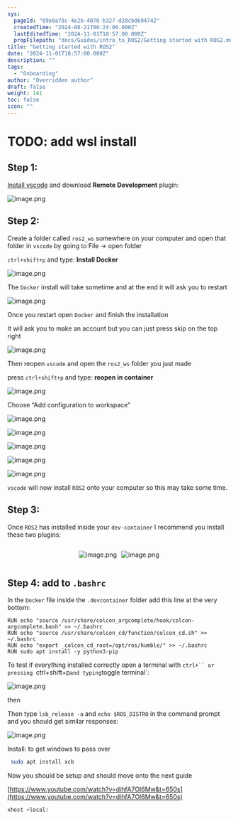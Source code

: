 ```yaml
---
sys:
  pageId: "89e0a78c-4e2b-4070-b327-d28cb0694742"
  createdTime: "2024-08-21T00:24:00.000Z"
  lastEditedTime: "2024-11-01T18:57:00.000Z"
  propFilepath: "docs/Guides/intro_to_ROS2/Getting started with ROS2.md"
title: "Getting started with ROS2"
date: "2024-11-01T18:57:00.000Z"
description: ""
tags:
  - "Onboarding"
author: "Overridden author"
draft: false
weight: 141
toc: false
icon: ""
---
```


# TODO: add wsl install

## Step 1:

[Install vscode](https://code.visualstudio.com/download) and download **Remote Development** plugin:

![image.png](https://prod-files-secure.s3.us-west-2.amazonaws.com/d518164a-d88e-44d1-a4ee-3adb3bd8bce0/efb52993-1881-4a40-b95e-6f020334f022/image.png?X-Amz-Algorithm=AWS4-HMAC-SHA256&X-Amz-Content-Sha256=UNSIGNED-PAYLOAD&X-Amz-Credential=ASIAZI2LB4665E53M5U4%2F20250507%2Fus-west-2%2Fs3%2Faws4_request&X-Amz-Date=20250507T100938Z&X-Amz-Expires=3600&X-Amz-Security-Token=IQoJb3JpZ2luX2VjELH%2F%2F%2F%2F%2F%2F%2F%2F%2F%2FwEaCXVzLXdlc3QtMiJGMEQCIA2AzdVtuzzECQfXeknJ2qReBEkuHZ0%2BJSK2lAW6M%2B8ZAiBNd%2BIcM%2F34KSGvv0QqZ%2FiAFuHb8Gm5GsFlsnrPGE9A%2Fyr%2FAwhaEAAaDDYzNzQyMzE4MzgwNSIMcbD6r6rgrNNHuRg5KtwDgZZ%2BEootOsDxx6%2B12U5lTqh4%2FZVf8D9TSV3%2BXdMD7W%2Ftt6JVEoeWCXRL4aYYpWUIK8ENFFwbs%2BnfgmXJuj2%2BZT5FsUAfMi6sspQhmTN93SkiLeCGKWpGNI%2BYIuYSz9iRxRHpUENBYZfhDcYc9A3HdZf82LZhJ6qLJIUSKOtHl0LYdD%2FfNvm1VheMN6t1MIuylH7MaZsLzPuHdnMf5i1ztO71wSL%2FFmKO4HgeznogeKCrEY8QiI0m9GVfDNK5X6n7d5cBII2vuCrrs7POru3%2B%2BEWBqcGOoS9GHo0kydtplq7WKXamTWKb2G9egEaWr%2BVWpTxjvqZuWgLl2poWn9LW%2FLY%2B%2B9zUPhE%2Fgyox3t64HuVOg4DpU1zqspATXVvusDp4YeSW0DraMc5pSzlyD5PGFOLug0SRDTCrITmo6w15QLAGtG2Q%2BX%2FAM0He8V0oEvM3ISjD%2BSEZ4zKaFyFwKoydcKzMMz3u59CCfSG05WejIbuH0urgJ%2BsvdX%2BttbXSRe9eXAKE3iaC3FQ1Ymx8kX1IQe7KEfduq0jydDnUPi8N7RvO0EAgZZVQd3z7esuJrwwZ9%2Bl0POE5dvE3e61KihvhFU795GVXLGbsxPnVmhRzyWjqTBpDmJHBOLmtTLIw6rHswAY6pgFZr2G3sL4%2Ftmw3G8QwIMqCpCnyIzZSYPqSZyzkOYB%2FWwApIrQrqAJdMg0Fd9KdtK2%2BqkLa6PwudbbyyCGf87cNakiwQQqmRacFlnnCuuqYPwkZ3tziMAZvLMPAnX3axh2H6I0p19UDgIQcyajylOfTQ7L%2F6%2Bvpi%2Ftp9EMvWw34WFZvP8OPpaWGEsHpe07i4FQml8GJJFsZqshe2mNXoqOU64jkIwFD&X-Amz-Signature=b8dcb07ad68ffcbac620580be90456a86d4162a55456db74d8e94aedf4e3c400&X-Amz-SignedHeaders=host&x-id=GetObject)

## Step 2:

Create a folder called `ros2_ws` somewhere on your computer and open that folder in `vscode` by going to File → open folder 

`ctrl+shift+p` and type: **Install Docker**

![image.png](https://prod-files-secure.s3.us-west-2.amazonaws.com/d518164a-d88e-44d1-a4ee-3adb3bd8bce0/2269dc0e-1cd5-47ff-bceb-c04ad9b2eab0/image.png?X-Amz-Algorithm=AWS4-HMAC-SHA256&X-Amz-Content-Sha256=UNSIGNED-PAYLOAD&X-Amz-Credential=ASIAZI2LB4665E53M5U4%2F20250507%2Fus-west-2%2Fs3%2Faws4_request&X-Amz-Date=20250507T100938Z&X-Amz-Expires=3600&X-Amz-Security-Token=IQoJb3JpZ2luX2VjELH%2F%2F%2F%2F%2F%2F%2F%2F%2F%2FwEaCXVzLXdlc3QtMiJGMEQCIA2AzdVtuzzECQfXeknJ2qReBEkuHZ0%2BJSK2lAW6M%2B8ZAiBNd%2BIcM%2F34KSGvv0QqZ%2FiAFuHb8Gm5GsFlsnrPGE9A%2Fyr%2FAwhaEAAaDDYzNzQyMzE4MzgwNSIMcbD6r6rgrNNHuRg5KtwDgZZ%2BEootOsDxx6%2B12U5lTqh4%2FZVf8D9TSV3%2BXdMD7W%2Ftt6JVEoeWCXRL4aYYpWUIK8ENFFwbs%2BnfgmXJuj2%2BZT5FsUAfMi6sspQhmTN93SkiLeCGKWpGNI%2BYIuYSz9iRxRHpUENBYZfhDcYc9A3HdZf82LZhJ6qLJIUSKOtHl0LYdD%2FfNvm1VheMN6t1MIuylH7MaZsLzPuHdnMf5i1ztO71wSL%2FFmKO4HgeznogeKCrEY8QiI0m9GVfDNK5X6n7d5cBII2vuCrrs7POru3%2B%2BEWBqcGOoS9GHo0kydtplq7WKXamTWKb2G9egEaWr%2BVWpTxjvqZuWgLl2poWn9LW%2FLY%2B%2B9zUPhE%2Fgyox3t64HuVOg4DpU1zqspATXVvusDp4YeSW0DraMc5pSzlyD5PGFOLug0SRDTCrITmo6w15QLAGtG2Q%2BX%2FAM0He8V0oEvM3ISjD%2BSEZ4zKaFyFwKoydcKzMMz3u59CCfSG05WejIbuH0urgJ%2BsvdX%2BttbXSRe9eXAKE3iaC3FQ1Ymx8kX1IQe7KEfduq0jydDnUPi8N7RvO0EAgZZVQd3z7esuJrwwZ9%2Bl0POE5dvE3e61KihvhFU795GVXLGbsxPnVmhRzyWjqTBpDmJHBOLmtTLIw6rHswAY6pgFZr2G3sL4%2Ftmw3G8QwIMqCpCnyIzZSYPqSZyzkOYB%2FWwApIrQrqAJdMg0Fd9KdtK2%2BqkLa6PwudbbyyCGf87cNakiwQQqmRacFlnnCuuqYPwkZ3tziMAZvLMPAnX3axh2H6I0p19UDgIQcyajylOfTQ7L%2F6%2Bvpi%2Ftp9EMvWw34WFZvP8OPpaWGEsHpe07i4FQml8GJJFsZqshe2mNXoqOU64jkIwFD&X-Amz-Signature=da0c7c88286492abb94d595900e8c44986bd5cd90672317be77bfb96badd1a5f&X-Amz-SignedHeaders=host&x-id=GetObject)

The `Docker` install will take sometime and at the end it will ask you to restart

![image.png](https://prod-files-secure.s3.us-west-2.amazonaws.com/d518164a-d88e-44d1-a4ee-3adb3bd8bce0/ed233f78-be33-4b1f-b89c-9c346c0e961e/image.png?X-Amz-Algorithm=AWS4-HMAC-SHA256&X-Amz-Content-Sha256=UNSIGNED-PAYLOAD&X-Amz-Credential=ASIAZI2LB4665E53M5U4%2F20250507%2Fus-west-2%2Fs3%2Faws4_request&X-Amz-Date=20250507T100938Z&X-Amz-Expires=3600&X-Amz-Security-Token=IQoJb3JpZ2luX2VjELH%2F%2F%2F%2F%2F%2F%2F%2F%2F%2FwEaCXVzLXdlc3QtMiJGMEQCIA2AzdVtuzzECQfXeknJ2qReBEkuHZ0%2BJSK2lAW6M%2B8ZAiBNd%2BIcM%2F34KSGvv0QqZ%2FiAFuHb8Gm5GsFlsnrPGE9A%2Fyr%2FAwhaEAAaDDYzNzQyMzE4MzgwNSIMcbD6r6rgrNNHuRg5KtwDgZZ%2BEootOsDxx6%2B12U5lTqh4%2FZVf8D9TSV3%2BXdMD7W%2Ftt6JVEoeWCXRL4aYYpWUIK8ENFFwbs%2BnfgmXJuj2%2BZT5FsUAfMi6sspQhmTN93SkiLeCGKWpGNI%2BYIuYSz9iRxRHpUENBYZfhDcYc9A3HdZf82LZhJ6qLJIUSKOtHl0LYdD%2FfNvm1VheMN6t1MIuylH7MaZsLzPuHdnMf5i1ztO71wSL%2FFmKO4HgeznogeKCrEY8QiI0m9GVfDNK5X6n7d5cBII2vuCrrs7POru3%2B%2BEWBqcGOoS9GHo0kydtplq7WKXamTWKb2G9egEaWr%2BVWpTxjvqZuWgLl2poWn9LW%2FLY%2B%2B9zUPhE%2Fgyox3t64HuVOg4DpU1zqspATXVvusDp4YeSW0DraMc5pSzlyD5PGFOLug0SRDTCrITmo6w15QLAGtG2Q%2BX%2FAM0He8V0oEvM3ISjD%2BSEZ4zKaFyFwKoydcKzMMz3u59CCfSG05WejIbuH0urgJ%2BsvdX%2BttbXSRe9eXAKE3iaC3FQ1Ymx8kX1IQe7KEfduq0jydDnUPi8N7RvO0EAgZZVQd3z7esuJrwwZ9%2Bl0POE5dvE3e61KihvhFU795GVXLGbsxPnVmhRzyWjqTBpDmJHBOLmtTLIw6rHswAY6pgFZr2G3sL4%2Ftmw3G8QwIMqCpCnyIzZSYPqSZyzkOYB%2FWwApIrQrqAJdMg0Fd9KdtK2%2BqkLa6PwudbbyyCGf87cNakiwQQqmRacFlnnCuuqYPwkZ3tziMAZvLMPAnX3axh2H6I0p19UDgIQcyajylOfTQ7L%2F6%2Bvpi%2Ftp9EMvWw34WFZvP8OPpaWGEsHpe07i4FQml8GJJFsZqshe2mNXoqOU64jkIwFD&X-Amz-Signature=01c8bbf1763866f9f87ee9cfd4eeb47ce85f011865872ab34bf48f8e92ff853b&X-Amz-SignedHeaders=host&x-id=GetObject)

Once you restart open `Docker` and finish the installation

It will ask you to make an account but you can just press skip on the top right

![image.png](https://prod-files-secure.s3.us-west-2.amazonaws.com/d518164a-d88e-44d1-a4ee-3adb3bd8bce0/21010ad9-1659-4fd9-9f59-9932a09b2a3d/image.png?X-Amz-Algorithm=AWS4-HMAC-SHA256&X-Amz-Content-Sha256=UNSIGNED-PAYLOAD&X-Amz-Credential=ASIAZI2LB4665E53M5U4%2F20250507%2Fus-west-2%2Fs3%2Faws4_request&X-Amz-Date=20250507T100938Z&X-Amz-Expires=3600&X-Amz-Security-Token=IQoJb3JpZ2luX2VjELH%2F%2F%2F%2F%2F%2F%2F%2F%2F%2FwEaCXVzLXdlc3QtMiJGMEQCIA2AzdVtuzzECQfXeknJ2qReBEkuHZ0%2BJSK2lAW6M%2B8ZAiBNd%2BIcM%2F34KSGvv0QqZ%2FiAFuHb8Gm5GsFlsnrPGE9A%2Fyr%2FAwhaEAAaDDYzNzQyMzE4MzgwNSIMcbD6r6rgrNNHuRg5KtwDgZZ%2BEootOsDxx6%2B12U5lTqh4%2FZVf8D9TSV3%2BXdMD7W%2Ftt6JVEoeWCXRL4aYYpWUIK8ENFFwbs%2BnfgmXJuj2%2BZT5FsUAfMi6sspQhmTN93SkiLeCGKWpGNI%2BYIuYSz9iRxRHpUENBYZfhDcYc9A3HdZf82LZhJ6qLJIUSKOtHl0LYdD%2FfNvm1VheMN6t1MIuylH7MaZsLzPuHdnMf5i1ztO71wSL%2FFmKO4HgeznogeKCrEY8QiI0m9GVfDNK5X6n7d5cBII2vuCrrs7POru3%2B%2BEWBqcGOoS9GHo0kydtplq7WKXamTWKb2G9egEaWr%2BVWpTxjvqZuWgLl2poWn9LW%2FLY%2B%2B9zUPhE%2Fgyox3t64HuVOg4DpU1zqspATXVvusDp4YeSW0DraMc5pSzlyD5PGFOLug0SRDTCrITmo6w15QLAGtG2Q%2BX%2FAM0He8V0oEvM3ISjD%2BSEZ4zKaFyFwKoydcKzMMz3u59CCfSG05WejIbuH0urgJ%2BsvdX%2BttbXSRe9eXAKE3iaC3FQ1Ymx8kX1IQe7KEfduq0jydDnUPi8N7RvO0EAgZZVQd3z7esuJrwwZ9%2Bl0POE5dvE3e61KihvhFU795GVXLGbsxPnVmhRzyWjqTBpDmJHBOLmtTLIw6rHswAY6pgFZr2G3sL4%2Ftmw3G8QwIMqCpCnyIzZSYPqSZyzkOYB%2FWwApIrQrqAJdMg0Fd9KdtK2%2BqkLa6PwudbbyyCGf87cNakiwQQqmRacFlnnCuuqYPwkZ3tziMAZvLMPAnX3axh2H6I0p19UDgIQcyajylOfTQ7L%2F6%2Bvpi%2Ftp9EMvWw34WFZvP8OPpaWGEsHpe07i4FQml8GJJFsZqshe2mNXoqOU64jkIwFD&X-Amz-Signature=42c32d35001781be48f125732ef321adbdab4101c71caa5784b135566ac7a161&X-Amz-SignedHeaders=host&x-id=GetObject)

Then reopen `vscode` and open the `ros2_ws` folder you just made

press `ctrl+shift+p` and type: **reopen in container**

![image.png](https://prod-files-secure.s3.us-west-2.amazonaws.com/d518164a-d88e-44d1-a4ee-3adb3bd8bce0/4e93b8c2-41ad-488c-8095-c74205196118/image.png?X-Amz-Algorithm=AWS4-HMAC-SHA256&X-Amz-Content-Sha256=UNSIGNED-PAYLOAD&X-Amz-Credential=ASIAZI2LB4665E53M5U4%2F20250507%2Fus-west-2%2Fs3%2Faws4_request&X-Amz-Date=20250507T100938Z&X-Amz-Expires=3600&X-Amz-Security-Token=IQoJb3JpZ2luX2VjELH%2F%2F%2F%2F%2F%2F%2F%2F%2F%2FwEaCXVzLXdlc3QtMiJGMEQCIA2AzdVtuzzECQfXeknJ2qReBEkuHZ0%2BJSK2lAW6M%2B8ZAiBNd%2BIcM%2F34KSGvv0QqZ%2FiAFuHb8Gm5GsFlsnrPGE9A%2Fyr%2FAwhaEAAaDDYzNzQyMzE4MzgwNSIMcbD6r6rgrNNHuRg5KtwDgZZ%2BEootOsDxx6%2B12U5lTqh4%2FZVf8D9TSV3%2BXdMD7W%2Ftt6JVEoeWCXRL4aYYpWUIK8ENFFwbs%2BnfgmXJuj2%2BZT5FsUAfMi6sspQhmTN93SkiLeCGKWpGNI%2BYIuYSz9iRxRHpUENBYZfhDcYc9A3HdZf82LZhJ6qLJIUSKOtHl0LYdD%2FfNvm1VheMN6t1MIuylH7MaZsLzPuHdnMf5i1ztO71wSL%2FFmKO4HgeznogeKCrEY8QiI0m9GVfDNK5X6n7d5cBII2vuCrrs7POru3%2B%2BEWBqcGOoS9GHo0kydtplq7WKXamTWKb2G9egEaWr%2BVWpTxjvqZuWgLl2poWn9LW%2FLY%2B%2B9zUPhE%2Fgyox3t64HuVOg4DpU1zqspATXVvusDp4YeSW0DraMc5pSzlyD5PGFOLug0SRDTCrITmo6w15QLAGtG2Q%2BX%2FAM0He8V0oEvM3ISjD%2BSEZ4zKaFyFwKoydcKzMMz3u59CCfSG05WejIbuH0urgJ%2BsvdX%2BttbXSRe9eXAKE3iaC3FQ1Ymx8kX1IQe7KEfduq0jydDnUPi8N7RvO0EAgZZVQd3z7esuJrwwZ9%2Bl0POE5dvE3e61KihvhFU795GVXLGbsxPnVmhRzyWjqTBpDmJHBOLmtTLIw6rHswAY6pgFZr2G3sL4%2Ftmw3G8QwIMqCpCnyIzZSYPqSZyzkOYB%2FWwApIrQrqAJdMg0Fd9KdtK2%2BqkLa6PwudbbyyCGf87cNakiwQQqmRacFlnnCuuqYPwkZ3tziMAZvLMPAnX3axh2H6I0p19UDgIQcyajylOfTQ7L%2F6%2Bvpi%2Ftp9EMvWw34WFZvP8OPpaWGEsHpe07i4FQml8GJJFsZqshe2mNXoqOU64jkIwFD&X-Amz-Signature=46b66449bdd78e24a3030df92280960d947717945297aaf94e943efc4860b053&X-Amz-SignedHeaders=host&x-id=GetObject)

Choose “Add configuration to workspace”

![image.png](https://prod-files-secure.s3.us-west-2.amazonaws.com/d518164a-d88e-44d1-a4ee-3adb3bd8bce0/9560b282-5060-4989-ba37-97e7b2c22476/image.png?X-Amz-Algorithm=AWS4-HMAC-SHA256&X-Amz-Content-Sha256=UNSIGNED-PAYLOAD&X-Amz-Credential=ASIAZI2LB4665E53M5U4%2F20250507%2Fus-west-2%2Fs3%2Faws4_request&X-Amz-Date=20250507T100938Z&X-Amz-Expires=3600&X-Amz-Security-Token=IQoJb3JpZ2luX2VjELH%2F%2F%2F%2F%2F%2F%2F%2F%2F%2FwEaCXVzLXdlc3QtMiJGMEQCIA2AzdVtuzzECQfXeknJ2qReBEkuHZ0%2BJSK2lAW6M%2B8ZAiBNd%2BIcM%2F34KSGvv0QqZ%2FiAFuHb8Gm5GsFlsnrPGE9A%2Fyr%2FAwhaEAAaDDYzNzQyMzE4MzgwNSIMcbD6r6rgrNNHuRg5KtwDgZZ%2BEootOsDxx6%2B12U5lTqh4%2FZVf8D9TSV3%2BXdMD7W%2Ftt6JVEoeWCXRL4aYYpWUIK8ENFFwbs%2BnfgmXJuj2%2BZT5FsUAfMi6sspQhmTN93SkiLeCGKWpGNI%2BYIuYSz9iRxRHpUENBYZfhDcYc9A3HdZf82LZhJ6qLJIUSKOtHl0LYdD%2FfNvm1VheMN6t1MIuylH7MaZsLzPuHdnMf5i1ztO71wSL%2FFmKO4HgeznogeKCrEY8QiI0m9GVfDNK5X6n7d5cBII2vuCrrs7POru3%2B%2BEWBqcGOoS9GHo0kydtplq7WKXamTWKb2G9egEaWr%2BVWpTxjvqZuWgLl2poWn9LW%2FLY%2B%2B9zUPhE%2Fgyox3t64HuVOg4DpU1zqspATXVvusDp4YeSW0DraMc5pSzlyD5PGFOLug0SRDTCrITmo6w15QLAGtG2Q%2BX%2FAM0He8V0oEvM3ISjD%2BSEZ4zKaFyFwKoydcKzMMz3u59CCfSG05WejIbuH0urgJ%2BsvdX%2BttbXSRe9eXAKE3iaC3FQ1Ymx8kX1IQe7KEfduq0jydDnUPi8N7RvO0EAgZZVQd3z7esuJrwwZ9%2Bl0POE5dvE3e61KihvhFU795GVXLGbsxPnVmhRzyWjqTBpDmJHBOLmtTLIw6rHswAY6pgFZr2G3sL4%2Ftmw3G8QwIMqCpCnyIzZSYPqSZyzkOYB%2FWwApIrQrqAJdMg0Fd9KdtK2%2BqkLa6PwudbbyyCGf87cNakiwQQqmRacFlnnCuuqYPwkZ3tziMAZvLMPAnX3axh2H6I0p19UDgIQcyajylOfTQ7L%2F6%2Bvpi%2Ftp9EMvWw34WFZvP8OPpaWGEsHpe07i4FQml8GJJFsZqshe2mNXoqOU64jkIwFD&X-Amz-Signature=61e7fba855d366d4f29c4730456633bc2381fde82b9a2ceed1ea514dbb54e453&X-Amz-SignedHeaders=host&x-id=GetObject)

![image.png](https://prod-files-secure.s3.us-west-2.amazonaws.com/d518164a-d88e-44d1-a4ee-3adb3bd8bce0/2ee63f81-886b-48e8-a553-dc6e5eac99e4/image.png?X-Amz-Algorithm=AWS4-HMAC-SHA256&X-Amz-Content-Sha256=UNSIGNED-PAYLOAD&X-Amz-Credential=ASIAZI2LB4665E53M5U4%2F20250507%2Fus-west-2%2Fs3%2Faws4_request&X-Amz-Date=20250507T100938Z&X-Amz-Expires=3600&X-Amz-Security-Token=IQoJb3JpZ2luX2VjELH%2F%2F%2F%2F%2F%2F%2F%2F%2F%2FwEaCXVzLXdlc3QtMiJGMEQCIA2AzdVtuzzECQfXeknJ2qReBEkuHZ0%2BJSK2lAW6M%2B8ZAiBNd%2BIcM%2F34KSGvv0QqZ%2FiAFuHb8Gm5GsFlsnrPGE9A%2Fyr%2FAwhaEAAaDDYzNzQyMzE4MzgwNSIMcbD6r6rgrNNHuRg5KtwDgZZ%2BEootOsDxx6%2B12U5lTqh4%2FZVf8D9TSV3%2BXdMD7W%2Ftt6JVEoeWCXRL4aYYpWUIK8ENFFwbs%2BnfgmXJuj2%2BZT5FsUAfMi6sspQhmTN93SkiLeCGKWpGNI%2BYIuYSz9iRxRHpUENBYZfhDcYc9A3HdZf82LZhJ6qLJIUSKOtHl0LYdD%2FfNvm1VheMN6t1MIuylH7MaZsLzPuHdnMf5i1ztO71wSL%2FFmKO4HgeznogeKCrEY8QiI0m9GVfDNK5X6n7d5cBII2vuCrrs7POru3%2B%2BEWBqcGOoS9GHo0kydtplq7WKXamTWKb2G9egEaWr%2BVWpTxjvqZuWgLl2poWn9LW%2FLY%2B%2B9zUPhE%2Fgyox3t64HuVOg4DpU1zqspATXVvusDp4YeSW0DraMc5pSzlyD5PGFOLug0SRDTCrITmo6w15QLAGtG2Q%2BX%2FAM0He8V0oEvM3ISjD%2BSEZ4zKaFyFwKoydcKzMMz3u59CCfSG05WejIbuH0urgJ%2BsvdX%2BttbXSRe9eXAKE3iaC3FQ1Ymx8kX1IQe7KEfduq0jydDnUPi8N7RvO0EAgZZVQd3z7esuJrwwZ9%2Bl0POE5dvE3e61KihvhFU795GVXLGbsxPnVmhRzyWjqTBpDmJHBOLmtTLIw6rHswAY6pgFZr2G3sL4%2Ftmw3G8QwIMqCpCnyIzZSYPqSZyzkOYB%2FWwApIrQrqAJdMg0Fd9KdtK2%2BqkLa6PwudbbyyCGf87cNakiwQQqmRacFlnnCuuqYPwkZ3tziMAZvLMPAnX3axh2H6I0p19UDgIQcyajylOfTQ7L%2F6%2Bvpi%2Ftp9EMvWw34WFZvP8OPpaWGEsHpe07i4FQml8GJJFsZqshe2mNXoqOU64jkIwFD&X-Amz-Signature=2c812f9d9a38fd35f49f46f03c676c9cfdd67c54dde2b6e021bdbba6734edfbc&X-Amz-SignedHeaders=host&x-id=GetObject)

![image.png](https://prod-files-secure.s3.us-west-2.amazonaws.com/d518164a-d88e-44d1-a4ee-3adb3bd8bce0/ae1580b2-b048-407e-aed9-b584224a7a04/image.png?X-Amz-Algorithm=AWS4-HMAC-SHA256&X-Amz-Content-Sha256=UNSIGNED-PAYLOAD&X-Amz-Credential=ASIAZI2LB4665E53M5U4%2F20250507%2Fus-west-2%2Fs3%2Faws4_request&X-Amz-Date=20250507T100938Z&X-Amz-Expires=3600&X-Amz-Security-Token=IQoJb3JpZ2luX2VjELH%2F%2F%2F%2F%2F%2F%2F%2F%2F%2FwEaCXVzLXdlc3QtMiJGMEQCIA2AzdVtuzzECQfXeknJ2qReBEkuHZ0%2BJSK2lAW6M%2B8ZAiBNd%2BIcM%2F34KSGvv0QqZ%2FiAFuHb8Gm5GsFlsnrPGE9A%2Fyr%2FAwhaEAAaDDYzNzQyMzE4MzgwNSIMcbD6r6rgrNNHuRg5KtwDgZZ%2BEootOsDxx6%2B12U5lTqh4%2FZVf8D9TSV3%2BXdMD7W%2Ftt6JVEoeWCXRL4aYYpWUIK8ENFFwbs%2BnfgmXJuj2%2BZT5FsUAfMi6sspQhmTN93SkiLeCGKWpGNI%2BYIuYSz9iRxRHpUENBYZfhDcYc9A3HdZf82LZhJ6qLJIUSKOtHl0LYdD%2FfNvm1VheMN6t1MIuylH7MaZsLzPuHdnMf5i1ztO71wSL%2FFmKO4HgeznogeKCrEY8QiI0m9GVfDNK5X6n7d5cBII2vuCrrs7POru3%2B%2BEWBqcGOoS9GHo0kydtplq7WKXamTWKb2G9egEaWr%2BVWpTxjvqZuWgLl2poWn9LW%2FLY%2B%2B9zUPhE%2Fgyox3t64HuVOg4DpU1zqspATXVvusDp4YeSW0DraMc5pSzlyD5PGFOLug0SRDTCrITmo6w15QLAGtG2Q%2BX%2FAM0He8V0oEvM3ISjD%2BSEZ4zKaFyFwKoydcKzMMz3u59CCfSG05WejIbuH0urgJ%2BsvdX%2BttbXSRe9eXAKE3iaC3FQ1Ymx8kX1IQe7KEfduq0jydDnUPi8N7RvO0EAgZZVQd3z7esuJrwwZ9%2Bl0POE5dvE3e61KihvhFU795GVXLGbsxPnVmhRzyWjqTBpDmJHBOLmtTLIw6rHswAY6pgFZr2G3sL4%2Ftmw3G8QwIMqCpCnyIzZSYPqSZyzkOYB%2FWwApIrQrqAJdMg0Fd9KdtK2%2BqkLa6PwudbbyyCGf87cNakiwQQqmRacFlnnCuuqYPwkZ3tziMAZvLMPAnX3axh2H6I0p19UDgIQcyajylOfTQ7L%2F6%2Bvpi%2Ftp9EMvWw34WFZvP8OPpaWGEsHpe07i4FQml8GJJFsZqshe2mNXoqOU64jkIwFD&X-Amz-Signature=d65306a71a072ff37ee698d1d2b53ab0a739c3f1b6bd9ba1e282256a197f3bff&X-Amz-SignedHeaders=host&x-id=GetObject)

![image.png](https://prod-files-secure.s3.us-west-2.amazonaws.com/d518164a-d88e-44d1-a4ee-3adb3bd8bce0/53255b28-f75e-430f-b9e3-c0ac8577e42b/image.png?X-Amz-Algorithm=AWS4-HMAC-SHA256&X-Amz-Content-Sha256=UNSIGNED-PAYLOAD&X-Amz-Credential=ASIAZI2LB4665E53M5U4%2F20250507%2Fus-west-2%2Fs3%2Faws4_request&X-Amz-Date=20250507T100938Z&X-Amz-Expires=3600&X-Amz-Security-Token=IQoJb3JpZ2luX2VjELH%2F%2F%2F%2F%2F%2F%2F%2F%2F%2FwEaCXVzLXdlc3QtMiJGMEQCIA2AzdVtuzzECQfXeknJ2qReBEkuHZ0%2BJSK2lAW6M%2B8ZAiBNd%2BIcM%2F34KSGvv0QqZ%2FiAFuHb8Gm5GsFlsnrPGE9A%2Fyr%2FAwhaEAAaDDYzNzQyMzE4MzgwNSIMcbD6r6rgrNNHuRg5KtwDgZZ%2BEootOsDxx6%2B12U5lTqh4%2FZVf8D9TSV3%2BXdMD7W%2Ftt6JVEoeWCXRL4aYYpWUIK8ENFFwbs%2BnfgmXJuj2%2BZT5FsUAfMi6sspQhmTN93SkiLeCGKWpGNI%2BYIuYSz9iRxRHpUENBYZfhDcYc9A3HdZf82LZhJ6qLJIUSKOtHl0LYdD%2FfNvm1VheMN6t1MIuylH7MaZsLzPuHdnMf5i1ztO71wSL%2FFmKO4HgeznogeKCrEY8QiI0m9GVfDNK5X6n7d5cBII2vuCrrs7POru3%2B%2BEWBqcGOoS9GHo0kydtplq7WKXamTWKb2G9egEaWr%2BVWpTxjvqZuWgLl2poWn9LW%2FLY%2B%2B9zUPhE%2Fgyox3t64HuVOg4DpU1zqspATXVvusDp4YeSW0DraMc5pSzlyD5PGFOLug0SRDTCrITmo6w15QLAGtG2Q%2BX%2FAM0He8V0oEvM3ISjD%2BSEZ4zKaFyFwKoydcKzMMz3u59CCfSG05WejIbuH0urgJ%2BsvdX%2BttbXSRe9eXAKE3iaC3FQ1Ymx8kX1IQe7KEfduq0jydDnUPi8N7RvO0EAgZZVQd3z7esuJrwwZ9%2Bl0POE5dvE3e61KihvhFU795GVXLGbsxPnVmhRzyWjqTBpDmJHBOLmtTLIw6rHswAY6pgFZr2G3sL4%2Ftmw3G8QwIMqCpCnyIzZSYPqSZyzkOYB%2FWwApIrQrqAJdMg0Fd9KdtK2%2BqkLa6PwudbbyyCGf87cNakiwQQqmRacFlnnCuuqYPwkZ3tziMAZvLMPAnX3axh2H6I0p19UDgIQcyajylOfTQ7L%2F6%2Bvpi%2Ftp9EMvWw34WFZvP8OPpaWGEsHpe07i4FQml8GJJFsZqshe2mNXoqOU64jkIwFD&X-Amz-Signature=52e0fb1c1f580328255737a2cfadb22b06c7700c23e62ef5b6ba79da13f9e518&X-Amz-SignedHeaders=host&x-id=GetObject)

![image.png](https://prod-files-secure.s3.us-west-2.amazonaws.com/d518164a-d88e-44d1-a4ee-3adb3bd8bce0/7c562767-5af9-4ffb-97d1-327bcdf4ee00/image.png?X-Amz-Algorithm=AWS4-HMAC-SHA256&X-Amz-Content-Sha256=UNSIGNED-PAYLOAD&X-Amz-Credential=ASIAZI2LB4665E53M5U4%2F20250507%2Fus-west-2%2Fs3%2Faws4_request&X-Amz-Date=20250507T100938Z&X-Amz-Expires=3600&X-Amz-Security-Token=IQoJb3JpZ2luX2VjELH%2F%2F%2F%2F%2F%2F%2F%2F%2F%2FwEaCXVzLXdlc3QtMiJGMEQCIA2AzdVtuzzECQfXeknJ2qReBEkuHZ0%2BJSK2lAW6M%2B8ZAiBNd%2BIcM%2F34KSGvv0QqZ%2FiAFuHb8Gm5GsFlsnrPGE9A%2Fyr%2FAwhaEAAaDDYzNzQyMzE4MzgwNSIMcbD6r6rgrNNHuRg5KtwDgZZ%2BEootOsDxx6%2B12U5lTqh4%2FZVf8D9TSV3%2BXdMD7W%2Ftt6JVEoeWCXRL4aYYpWUIK8ENFFwbs%2BnfgmXJuj2%2BZT5FsUAfMi6sspQhmTN93SkiLeCGKWpGNI%2BYIuYSz9iRxRHpUENBYZfhDcYc9A3HdZf82LZhJ6qLJIUSKOtHl0LYdD%2FfNvm1VheMN6t1MIuylH7MaZsLzPuHdnMf5i1ztO71wSL%2FFmKO4HgeznogeKCrEY8QiI0m9GVfDNK5X6n7d5cBII2vuCrrs7POru3%2B%2BEWBqcGOoS9GHo0kydtplq7WKXamTWKb2G9egEaWr%2BVWpTxjvqZuWgLl2poWn9LW%2FLY%2B%2B9zUPhE%2Fgyox3t64HuVOg4DpU1zqspATXVvusDp4YeSW0DraMc5pSzlyD5PGFOLug0SRDTCrITmo6w15QLAGtG2Q%2BX%2FAM0He8V0oEvM3ISjD%2BSEZ4zKaFyFwKoydcKzMMz3u59CCfSG05WejIbuH0urgJ%2BsvdX%2BttbXSRe9eXAKE3iaC3FQ1Ymx8kX1IQe7KEfduq0jydDnUPi8N7RvO0EAgZZVQd3z7esuJrwwZ9%2Bl0POE5dvE3e61KihvhFU795GVXLGbsxPnVmhRzyWjqTBpDmJHBOLmtTLIw6rHswAY6pgFZr2G3sL4%2Ftmw3G8QwIMqCpCnyIzZSYPqSZyzkOYB%2FWwApIrQrqAJdMg0Fd9KdtK2%2BqkLa6PwudbbyyCGf87cNakiwQQqmRacFlnnCuuqYPwkZ3tziMAZvLMPAnX3axh2H6I0p19UDgIQcyajylOfTQ7L%2F6%2Bvpi%2Ftp9EMvWw34WFZvP8OPpaWGEsHpe07i4FQml8GJJFsZqshe2mNXoqOU64jkIwFD&X-Amz-Signature=c31128b8df4c3393ed50fdbbed1cdca33dcabb54484fb27cb40707fce7de486b&X-Amz-SignedHeaders=host&x-id=GetObject)

`vscode` will now install `ROS2` onto your computer so this may take some time.

## Step 3:

Once `ROS2` has installed inside your `dev-container` I recommend you install these two plugins:

<div style="display: flex;flex-direction: row; column-gap:10px; max-width: 630px;justify-content: center;">
<div>

![image.png](https://prod-files-secure.s3.us-west-2.amazonaws.com/d518164a-d88e-44d1-a4ee-3adb3bd8bce0/3fc3d550-5a54-4ba1-ba6b-faa01cdb7369/image.png?X-Amz-Algorithm=AWS4-HMAC-SHA256&X-Amz-Content-Sha256=UNSIGNED-PAYLOAD&X-Amz-Credential=ASIAZI2LB466YRIW5TBU%2F20250507%2Fus-west-2%2Fs3%2Faws4_request&X-Amz-Date=20250507T100940Z&X-Amz-Expires=3600&X-Amz-Security-Token=IQoJb3JpZ2luX2VjELH%2F%2F%2F%2F%2F%2F%2F%2F%2F%2FwEaCXVzLXdlc3QtMiJHMEUCIF6AatkyJquPFc9u2nbmcseepP0mkh1WTLXxTIJ%2Fdr3qAiEAqEg74aDLnOlZ1W2Ug%2BsUMaey1aZf6BnoM%2B3pWrDvoS8q%2FwMIWhAAGgw2Mzc0MjMxODM4MDUiDC4FVOIXmQ2zYM8o3CrcA6ek9Zou43R60NY3dE36WrJQ%2BO%2B1sDUKfjWdXdKYGDS2alaMRbrAZDxL77kFbTRjiYUt%2FmLT0ohB5jbh8hBFEoNGPcfHK3tiSxJkVMvv17nxqprO5guNdUiP2zbdrk8Z2JkVe6W5Mah%2BOp0oXzx9ySEW2EbWXFVZsNLDJf01z%2FC1xX4uVIXuMBCFb0IgX9yPdkPks5z5UQRpUPTgYkuYWbI0njN%2FRwLJmyImTBsS0LmCCBv0h20zGeT3Od4EtM1jAq99ser0B32s%2F85xrFEJoenR48je4g3qx6zzVnZk4JfEmV9Xc7sD%2F1bge8tUqooATam5%2Bqx87HOmmcm7sMdtf0XBulKsbSf2O8Y6Ss8AI7UgGVKqD8b2qM1yBED0eNA0kH29LHNwMMKbXMW9R3RWIfQI2DoTWS3yIE8vrfgr76LqLr0ifNm0rDDsXdLegcRejBqaMwn3%2BWPzw4X5acAr4Avi6zwdWNEYjxGu3gXLlY%2FXst7Xuc%2F1AIGsVMDUOcIGRJ9%2BgSlvZHnPw0W0rxipKNilGzTzNmiamA9PalGCCv3ZBgjOvCkTrHS2ypiQSBaMPamx0EkM6QHXJz%2BdTuVwb59P%2B4euz%2FUxCmv9tdg1SCk9wh8FCZXuiWpvqRIYMMyy7MAGOqUB%2F5ru%2B8vrBi38blYcgrJaGK1ye2ocsspJYgs1E4E2bYLiF3yyW3kOADSjufMbhYsOjfBar1lVUjRK%2FlpY9Jan8WqB7rsJlhsic3dBdd%2FH9bKUMlhR8t54eG2x%2Btwa%2BkPLVLR%2BIn3nZEpvq7HWyXbQvUsKHmktg7vBRT3ZlsYuV6tRAGEt3ndgTZpZYHdq3rsRB8iyqxdQhgNC2lDgJowsUcHiy0TP&X-Amz-Signature=4120f089b02f4e3cab2b4c35a05a2a275c8ebe4449fbe4cd46632a2b2ea92386&X-Amz-SignedHeaders=host&x-id=GetObject)

</div>
<div>

![image.png](https://prod-files-secure.s3.us-west-2.amazonaws.com/d518164a-d88e-44d1-a4ee-3adb3bd8bce0/d994cc66-13c2-4093-a5a3-f84cf4601a82/image.png?X-Amz-Algorithm=AWS4-HMAC-SHA256&X-Amz-Content-Sha256=UNSIGNED-PAYLOAD&X-Amz-Credential=ASIAZI2LB4665MJLIZ2U%2F20250507%2Fus-west-2%2Fs3%2Faws4_request&X-Amz-Date=20250507T100941Z&X-Amz-Expires=3600&X-Amz-Security-Token=IQoJb3JpZ2luX2VjELH%2F%2F%2F%2F%2F%2F%2F%2F%2F%2FwEaCXVzLXdlc3QtMiJHMEUCIQC7btPeEdsv5C8eDsuFn%2BxUDukVlywQs%2BMBrHGr%2FyUHggIgNMR0oqoP6GAmuMT7ZJnhNxYiKlc2uSNIN9lzpeiZkboq%2FwMIWhAAGgw2Mzc0MjMxODM4MDUiDNwoFnUW4x6ezeaJiyrcAwTnBV3fWEfM%2BAq2fnN5KUWCPp0hJao6juJ3qMu7OipdoDVhpyJrm5jGO%2FmYQu8WnonewPLJvcnpbPJVTzFlxpL1rPuJX6g%2F2jLfQX%2F7Cn8c%2FLp%2B3lNx50QOjHMci42nOxH9Gz6gWL5gxI7Ad9mfQbzcyDTPi%2F6L7kYRjcQj3ceGR0RW%2BPQ97mA2vR%2Bb56HGwUUG80WNhP%2FPuN4G4p6aX9wJcmwOqS8NXIGHWEa2opZNhmkVYulDmuqrlNK28B5V0sqt5SPpPPkrRq7zP8aU3nB%2Bz19TH0jUcS1W1FoRQfmanlw6hvP5UHSaP%2FFiZcd5DQlrKzxPKMLALhQSp8Aw0x0xSl6y%2F%2BYdstUbSn05cwlELMXs7bwOSqNtUbgG2Y87xLCbMMg%2FQNJ71PDsaHjg5azf3Nw18AZ6uMOnc9mDTKfdJePBcl8PIJnWIGcSNeqcLK3Z8tQbN8Q3uva5d8BYEz582a81ZDxBUdh5geMBOlx9ANMSKkjhTDNJQjOx57D1WzU3wNAPTa1miC3T3JZ27xllpW4hViNfjb7miqGP5rObtEpU6iaAxJPEYuEeuAjr7pWVRDaEdVTo9ZG%2B3YkH5UJ5uYnSYPsa%2B1Cre0egHUE7uL2UvBjPbLwD3GBaMNGx7MAGOqUBZyvebXRCFs4lHNzyRb6rmnkdSWyoo%2F%2Bn4qxBVkuZjB8q1K4OMzPOjwe27gkiSVOjzpMxG%2BD6w85db%2BrybtcMLVYaw7mWx1nqtOOWT3KctgAGk%2F9jB5StOxrqoIllxaPWkfZILKLPfE1Bz5VDguYm6ABSrAWHswo9WSQ1Db6wUrV4AX99kIGRNSAkNVpOzRVK0HoTIsAFcxbq6u4zwvHCWXXXAkHs&X-Amz-Signature=43642e93bf6620142613850cd195dfe7a4eebd68fc51b133062ea61c5563b062&X-Amz-SignedHeaders=host&x-id=GetObject)

</div>
</div>

## Step 4: add to `.bashrc`

In the `Docker` file inside the `.devcontainer` folder add this line at the very bottom: 

```docker
RUN echo "source /usr/share/colcon_argcomplete/hook/colcon-argcomplete.bash" >> ~/.bashrc
RUN echo "source /usr/share/colcon_cd/function/colcon_cd.sh" >> ~/.bashrc
RUN echo "export _colcon_cd_root=/opt/ros/humble/" >> ~/.bashrc
RUN sudo apt install -y python3-pip 
```

To test if everything installed correctly open a terminal with `ctrl+`` or pressing `ctrl+shift+p` and typing `toggle terminal`:

![image.png](https://prod-files-secure.s3.us-west-2.amazonaws.com/d518164a-d88e-44d1-a4ee-3adb3bd8bce0/6a4943d8-b04e-4c02-9a58-775f3384d1a5/image.png?X-Amz-Algorithm=AWS4-HMAC-SHA256&X-Amz-Content-Sha256=UNSIGNED-PAYLOAD&X-Amz-Credential=ASIAZI2LB4665E53M5U4%2F20250507%2Fus-west-2%2Fs3%2Faws4_request&X-Amz-Date=20250507T100938Z&X-Amz-Expires=3600&X-Amz-Security-Token=IQoJb3JpZ2luX2VjELH%2F%2F%2F%2F%2F%2F%2F%2F%2F%2FwEaCXVzLXdlc3QtMiJGMEQCIA2AzdVtuzzECQfXeknJ2qReBEkuHZ0%2BJSK2lAW6M%2B8ZAiBNd%2BIcM%2F34KSGvv0QqZ%2FiAFuHb8Gm5GsFlsnrPGE9A%2Fyr%2FAwhaEAAaDDYzNzQyMzE4MzgwNSIMcbD6r6rgrNNHuRg5KtwDgZZ%2BEootOsDxx6%2B12U5lTqh4%2FZVf8D9TSV3%2BXdMD7W%2Ftt6JVEoeWCXRL4aYYpWUIK8ENFFwbs%2BnfgmXJuj2%2BZT5FsUAfMi6sspQhmTN93SkiLeCGKWpGNI%2BYIuYSz9iRxRHpUENBYZfhDcYc9A3HdZf82LZhJ6qLJIUSKOtHl0LYdD%2FfNvm1VheMN6t1MIuylH7MaZsLzPuHdnMf5i1ztO71wSL%2FFmKO4HgeznogeKCrEY8QiI0m9GVfDNK5X6n7d5cBII2vuCrrs7POru3%2B%2BEWBqcGOoS9GHo0kydtplq7WKXamTWKb2G9egEaWr%2BVWpTxjvqZuWgLl2poWn9LW%2FLY%2B%2B9zUPhE%2Fgyox3t64HuVOg4DpU1zqspATXVvusDp4YeSW0DraMc5pSzlyD5PGFOLug0SRDTCrITmo6w15QLAGtG2Q%2BX%2FAM0He8V0oEvM3ISjD%2BSEZ4zKaFyFwKoydcKzMMz3u59CCfSG05WejIbuH0urgJ%2BsvdX%2BttbXSRe9eXAKE3iaC3FQ1Ymx8kX1IQe7KEfduq0jydDnUPi8N7RvO0EAgZZVQd3z7esuJrwwZ9%2Bl0POE5dvE3e61KihvhFU795GVXLGbsxPnVmhRzyWjqTBpDmJHBOLmtTLIw6rHswAY6pgFZr2G3sL4%2Ftmw3G8QwIMqCpCnyIzZSYPqSZyzkOYB%2FWwApIrQrqAJdMg0Fd9KdtK2%2BqkLa6PwudbbyyCGf87cNakiwQQqmRacFlnnCuuqYPwkZ3tziMAZvLMPAnX3axh2H6I0p19UDgIQcyajylOfTQ7L%2F6%2Bvpi%2Ftp9EMvWw34WFZvP8OPpaWGEsHpe07i4FQml8GJJFsZqshe2mNXoqOU64jkIwFD&X-Amz-Signature=194e8bcd377014409b3702e4d1d86a6ab34193297ac8357ac4f9e657ca282296&X-Amz-SignedHeaders=host&x-id=GetObject)

then 

Then type `lsb_release -a` and `echo $ROS_DISTRO` in the command prompt and you should get similar responses:

![image.png](https://prod-files-secure.s3.us-west-2.amazonaws.com/d518164a-d88e-44d1-a4ee-3adb3bd8bce0/3e635dec-a805-4e85-8b9e-d000e5b71a4e/image.png?X-Amz-Algorithm=AWS4-HMAC-SHA256&X-Amz-Content-Sha256=UNSIGNED-PAYLOAD&X-Amz-Credential=ASIAZI2LB4665E53M5U4%2F20250507%2Fus-west-2%2Fs3%2Faws4_request&X-Amz-Date=20250507T100938Z&X-Amz-Expires=3600&X-Amz-Security-Token=IQoJb3JpZ2luX2VjELH%2F%2F%2F%2F%2F%2F%2F%2F%2F%2FwEaCXVzLXdlc3QtMiJGMEQCIA2AzdVtuzzECQfXeknJ2qReBEkuHZ0%2BJSK2lAW6M%2B8ZAiBNd%2BIcM%2F34KSGvv0QqZ%2FiAFuHb8Gm5GsFlsnrPGE9A%2Fyr%2FAwhaEAAaDDYzNzQyMzE4MzgwNSIMcbD6r6rgrNNHuRg5KtwDgZZ%2BEootOsDxx6%2B12U5lTqh4%2FZVf8D9TSV3%2BXdMD7W%2Ftt6JVEoeWCXRL4aYYpWUIK8ENFFwbs%2BnfgmXJuj2%2BZT5FsUAfMi6sspQhmTN93SkiLeCGKWpGNI%2BYIuYSz9iRxRHpUENBYZfhDcYc9A3HdZf82LZhJ6qLJIUSKOtHl0LYdD%2FfNvm1VheMN6t1MIuylH7MaZsLzPuHdnMf5i1ztO71wSL%2FFmKO4HgeznogeKCrEY8QiI0m9GVfDNK5X6n7d5cBII2vuCrrs7POru3%2B%2BEWBqcGOoS9GHo0kydtplq7WKXamTWKb2G9egEaWr%2BVWpTxjvqZuWgLl2poWn9LW%2FLY%2B%2B9zUPhE%2Fgyox3t64HuVOg4DpU1zqspATXVvusDp4YeSW0DraMc5pSzlyD5PGFOLug0SRDTCrITmo6w15QLAGtG2Q%2BX%2FAM0He8V0oEvM3ISjD%2BSEZ4zKaFyFwKoydcKzMMz3u59CCfSG05WejIbuH0urgJ%2BsvdX%2BttbXSRe9eXAKE3iaC3FQ1Ymx8kX1IQe7KEfduq0jydDnUPi8N7RvO0EAgZZVQd3z7esuJrwwZ9%2Bl0POE5dvE3e61KihvhFU795GVXLGbsxPnVmhRzyWjqTBpDmJHBOLmtTLIw6rHswAY6pgFZr2G3sL4%2Ftmw3G8QwIMqCpCnyIzZSYPqSZyzkOYB%2FWwApIrQrqAJdMg0Fd9KdtK2%2BqkLa6PwudbbyyCGf87cNakiwQQqmRacFlnnCuuqYPwkZ3tziMAZvLMPAnX3axh2H6I0p19UDgIQcyajylOfTQ7L%2F6%2Bvpi%2Ftp9EMvWw34WFZvP8OPpaWGEsHpe07i4FQml8GJJFsZqshe2mNXoqOU64jkIwFD&X-Amz-Signature=dc903475a56b9e4301c314b8cdd8ff37d8aa1af5949b9cc11abae25190772338&X-Amz-SignedHeaders=host&x-id=GetObject)

Install:  to get windows to pass over

```bash
 sudo apt install xcb
```

Now you should be setup and should move onto the next guide 

[https://www.youtube.com/watch?v=dihfA7Ol6Mw&t=650s](https://www.youtube.com/watch?v=dihfA7Ol6Mw&t=650s)

```python
xhost +local:
```
